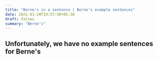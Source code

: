 ```yaml
---
title: "Berne's in a sentence | Berne's example sentences"
date: 2021-01-20T19:57:50+05:30
draft: falses
summary: "Berne's"
---
```

## Unfortunately, we have no example sentences for Berne's                 
